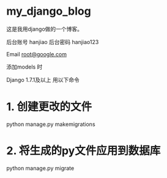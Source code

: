 # my_django_blog
这是我用django做的一个博客。


后台账号  hanjiao
后台密码  hanjiao123

Email root@google.com



添加models 时

Django 1.7.1及以上 用以下命令
# 1. 创建更改的文件
python manage.py makemigrations
# 2. 将生成的py文件应用到数据库
python manage.py migrate